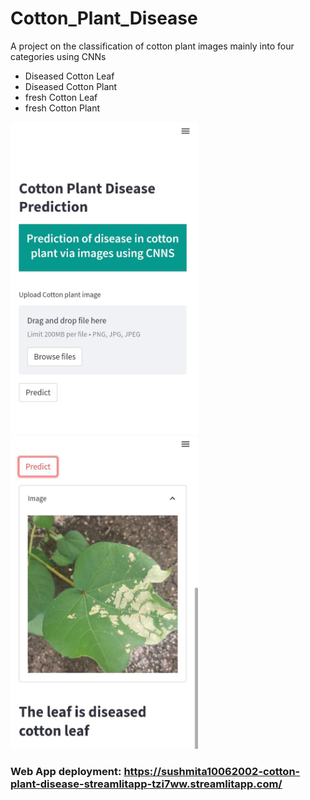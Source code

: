 # Cotton_Plant_Disease
A project on the classification of cotton plant images mainly into four categories using CNNs
 <ul>
    <li>Diseased Cotton Leaf</li>
    <li>Diseased Cotton Plant</li>
    <li>fresh Cotton Leaf</li>
    <li>fresh Cotton Plant</li>
 </ul>
 <div>
  <img src="images/img1.jpeg" style="width: 300px; height: 500px"/>
  <img src="images/img5.jpeg" style="width: 300px; height: 500px"/>
</div>

### Web App deployment: https://sushmita10062002-cotton-plant-disease-streamlitapp-tzi7ww.streamlitapp.com/
